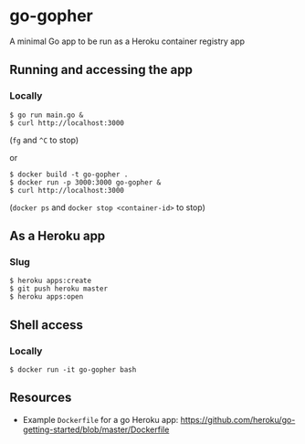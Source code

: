 # go-gopher
A minimal Go app to be run as a Heroku container registry app

## Running and accessing the app
### Locally
```
$ go run main.go &
$ curl http://localhost:3000
```

(`fg` and `^C` to stop)

or

```
$ docker build -t go-gopher .
$ docker run -p 3000:3000 go-gopher &
$ curl http://localhost:3000
```

(`docker ps` and `docker stop <container-id>` to stop)

## As a Heroku app
### Slug
```
$ heroku apps:create
$ git push heroku master
$ heroku apps:open
```

## Shell access
### Locally
```
$ docker run -it go-gopher bash
```

## Resources
- Example `Dockerfile` for a go Heroku app: https://github.com/heroku/go-getting-started/blob/master/Dockerfile
